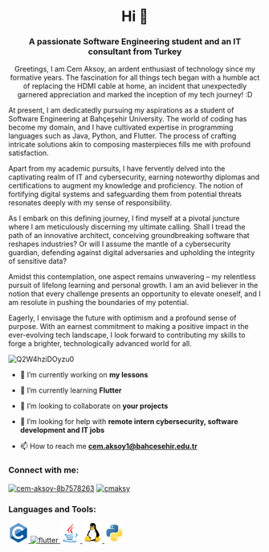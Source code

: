 <h1 align="center">Hi 👋</h1>
<h3 align="center">A passionate Software Engineering student and an IT consultant from Turkey</h3>
<p align="center">Greetings, I am Cem Aksoy, an ardent enthusiast of technology since my formative years. The fascination for all things tech began with a humble act of replacing the HDMI cable at home, an incident that unexpectedly garnered appreciation and marked the inception of my tech journey! :D

At present, I am dedicatedly pursuing my aspirations as a student of Software Engineering at Bahçeşehir University. The world of coding has become my domain, and I have cultivated expertise in programming languages such as Java, Python, and Flutter. The process of crafting intricate solutions akin to composing masterpieces fills me with profound satisfaction.

Apart from my academic pursuits, I have fervently delved into the captivating realm of IT and cybersecurity, earning noteworthy diplomas and certifications to augment my knowledge and proficiency. The notion of fortifying digital systems and safeguarding them from potential threats resonates deeply with my sense of responsibility.

As I embark on this defining journey, I find myself at a pivotal juncture where I am meticulously discerning my ultimate calling. Shall I tread the path of an innovative architect, conceiving groundbreaking software that reshapes industries? Or will I assume the mantle of a cybersecurity guardian, defending against digital adversaries and upholding the integrity of sensitive data?

Amidst this contemplation, one aspect remains unwavering – my relentless pursuit of lifelong learning and personal growth. I am an avid believer in the notion that every challenge presents an opportunity to elevate oneself, and I am resolute in pushing the boundaries of my potential.

Eagerly, I envisage the future with optimism and a profound sense of purpose. With an earnest commitment to making a positive impact in the ever-evolving tech landscape, I look forward to contributing my skills to forge a brighter, technologically advanced world for all.</p>

![Q2W4hziDOyzu0](https://github.com/aksoycem/CemAksoy/assets/95050504/31892d23-f35f-4792-9ba5-7ae70df5d564)

- 🔭 I’m currently working on **my lessons**

- 🌱 I’m currently learning **Flutter**

- 👯 I’m looking to collaborate on **your projects**

- 🤝 I’m looking for help with **remote intern cybersecurity, software development and IT jobs**

- 📫 How to reach me **cem.aksoy1@bahcesehir.edu.tr**

<h3 align="left">Connect with me:</h3>
<p align="left">
<a href="https://linkedin.com/in/cem-aksoy-8b7578263" target="blank"><img align="center" src="https://raw.githubusercontent.com/rahuldkjain/github-profile-readme-generator/master/src/images/icons/Social/linked-in-alt.svg" alt="cem-aksoy-8b7578263" height="30" width="40" /></a>
<a href="https://instagram.com/cmaksy" target="blank"><img align="center" src="https://raw.githubusercontent.com/rahuldkjain/github-profile-readme-generator/master/src/images/icons/Social/instagram.svg" alt="cmaksy" height="30" width="40" /></a>
</p>

<h3 align="left">Languages and Tools:</h3>
<p align="left"> <a href="https://www.cprogramming.com/" target="_blank" rel="noreferrer"> <img src="https://raw.githubusercontent.com/devicons/devicon/master/icons/c/c-original.svg" alt="c" width="40" height="40"/> </a> <a href="https://flutter.dev" target="_blank" rel="noreferrer"> <img src="https://www.vectorlogo.zone/logos/flutterio/flutterio-icon.svg" alt="flutter" width="40" height="40"/> </a> <a href="https://www.java.com" target="_blank" rel="noreferrer"> <img src="https://raw.githubusercontent.com/devicons/devicon/master/icons/java/java-original.svg" alt="java" width="40" height="40"/> </a> <a href="https://www.linux.org/" target="_blank" rel="noreferrer"> <img src="https://raw.githubusercontent.com/devicons/devicon/master/icons/linux/linux-original.svg" alt="linux" width="40" height="40"/> </a> <a href="https://www.python.org" target="_blank" rel="noreferrer"> <img src="https://raw.githubusercontent.com/devicons/devicon/master/icons/python/python-original.svg" alt="python" width="40" height="40"/> </a> </p>
